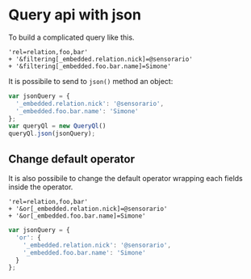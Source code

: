 # Query api with json

To build a complicated query like this.

```
'rel=relation,foo,bar'
+ '&filtering[_embedded.relation.nick]=@sensorario'
+ '&filtering[_embedded.foo.bar.name]=Simone'
```

It is possibile to send to `json()` method an object:

```javascript
var jsonQuery = {
  '_embedded.relation.nick': '@sensorario',
  '_embedded.foo.bar.name': 'Simone'
};
var queryQl = new QueryQl()
queryQl.json(jsonQuery);
```
## Change default operator

It is also possibile to change the default operator wrapping each fields inside
the operator.

```
'rel=relation,foo,bar'
+ '&or[_embedded.relation.nick]=@sensorario'
+ '&or[_embedded.foo.bar.name]=Simone'
```

```javascript
var jsonQuery = {
  'or': {
    '_embedded.relation.nick': '@sensorario',
    '_embedded.foo.bar.name': 'Simone'
  }
};
```
